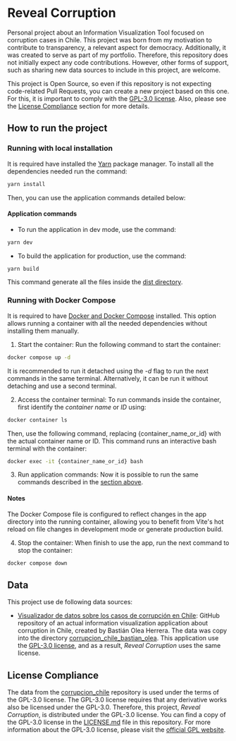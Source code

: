 # Reveal Corruption

Personal project about an Information Visualization Tool focused on corruption cases in Chile. This project was born from my motivation to contribute to transparency, a relevant aspect for democracy. Additionally, it was created to serve as part of my portfolio. Therefore, this repository does not initially expect any code contributions. However, other forms of support, such as sharing new data sources to include in this project, are welcome.

This project is Open Source, so even if this repository is not expecting code-related Pull Requests, you can create a new project based on this one. For this, it is important to comply with the [GPL-3.0 license](./LICENSE.md). Also, please see the [License Compliance](#license-compliance) section for more details.

## How to run the project

### Running with local installation
It is required have installed the [Yarn](https://yarnpkg.com/) package manager. To install all the dependencies needed run the command: 

```bash
yarn install
```

Then, you can use the application commands detailed below:

#### Application commands
- To run the application in dev mode, use the command:

```bash
yarn dev
```

-  To build the application for production, use the command:
```bash
yarn build
```

This command generate all the files inside the [dist directory](./dist/).


### Running with Docker Compose
It is required to have [Docker and Docker Compose](https://www.docker.com/) installed. This option allows running a container with all the needed dependencies without installing them manually.

1. Start the container: 
Run the following command to start the container: 

```bash
docker compose up -d 
```

It is recommended to run it detached using the *-d* flag to run the next commands in the same terminal. Alternatively, it can be run it without detaching and use a second terminal.

2. Access the container terminal:
To run commands inside the container, first identify the *container name* or *ID* using:

```bash
docker container ls
```

Then, use the following command, replacing {container_name_or_id} with the actual container name or ID. This command runs an interactive bash terminal with the container:

```bash
docker exec -it {container_name_or_id} bash 
```

3. Run application commands:
Now it is possible to run the same commands described in the [section above](#application-commands). 

#### Notes
The Docker Compose file is configured to reflect changes in the app directory into the running container, allowing you to benefit from Vite's hot reload on file changes in development mode or generate production build.

4. Stop the container:
When finish to use the app, run the next command to stop the container:

```bash
docker compose down
```

## Data

This project use de following data sources:

- [Visualizador de datos sobre los casos de corrupción en Chile](https://github.com/bastianolea/corrupcion_chile): GitHub repository of an actual information visualization application about corruption in Chile, created by Bastián Olea Herrera. The data was copy into the directory [corrupcion_chile_bastian_olea](./src/data/original_data/corrupcion_chile_bastian_olea/). This application use the [GPL-3.0 license](./LICENSE.md), and as a result, *Reveal Corruption* uses the same license.


## License Compliance

The data from the [corrupcion_chile](https://github.com/bastianolea/corrupcion_chile) repository is used under the terms of the GPL-3.0 license. The GPL-3.0 license requires that any derivative works also be licensed under the GPL-3.0. Therefore, this project, *Reveal Corruption*, is distributed under the GPL-3.0 license. You can find a copy of the GPL-3.0 license in the [LICENSE.md](./LICENSE.md) file in this repository. For more information about the GPL-3.0 license, please visit the [official GPL website](https://www.gnu.org/licenses/gpl-3.0.html).

